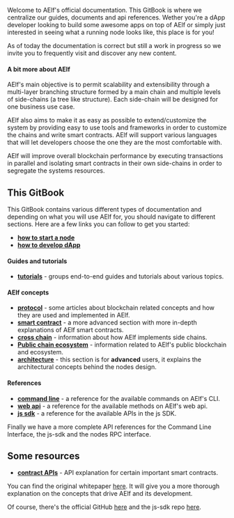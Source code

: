 Welcome to AElf's official documentation. This GitBook is where we centralize our guides, documents and api references. Wether you're a dApp developer looking to build some awesome apps on top of AElf or simply just interested in seeing what a running node looks like, this place is for you!

As of today the documentation is correct but still a work in progress so we invite you to frequently visit and discover any new content.

#### A bit more about AElf

AElf's main objective is to permit scalability and extensibility through a multi-layer branching structure formed by a main chain and multiple levels of side-chains (a tree like structure). Each side-chain will be designed for one business use case. 

AElf also aims to make it as easy as possible to extend/customize the system by providing easy to use tools and frameworks in order to customize the chains and write smart contracts. AElf will support various languages that will let developers choose the one they are the most comfortable with.

AElf will improve overall blockchain performance by executing transactions in parallel and isolating smart contracts in their own side-chains in order to segregate the systems resources.

## This GitBook

This GitBook contains various different types of documentation and depending on what you will use AElf for, you should navigate to different sections. Here are a few links you can follow to get you started:
- [**how to start a node**](tutorials/run-node.md)
- [**how to develop dApp**](tutorials/DApp/main.md)

#### Guides and tutorials

- [**tutorials**](tutorials/main.md) - groups end-to-end guides and tutorials about various topics.

#### AElf concepts

- [**protocol**](protocol/main.md) - some articles about blockchain related concepts and how they are used and implemented in AElf.
- [**smart contract**](contract/main.md) - a more advanced section with more in-depth explanations of AElf smart contracts.
- [**cross chain**](crosschain/main.md) - information about how AElf implements side chains.
- [**Public chain ecosystem**](public-chain/main.md) - information related to AElf's public blockchain and ecosystem.
- [**architecture**](architecture/main.md) - this section is for **advanced** users, it explains the architectural concepts behind the nodes design.

#### References

- [**command line**](cli/cli.md) - a reference for the available commands on AElf's CLI.
- [**web api**](web-api-reference/reference.md) - a reference for the available methods on AElf's web api.
- [**js sdk**](sdk/javascript/js-sdk.md) - a reference for the available APIs in the js SDK.

Finally we have a more complete API references for the Command Line Interface, the js-sdk and the nodes RPC interface.

## Some resources

- [**contract APIs**](resources/smart-contract-apis/index.md) - API explanation for certain important smart contracts.

You can find the original whitepaper [here](https://aelf.io/gridcn/aelf_whitepaper_EN.pdf?v=1.6). It will give you a more thorough explanation on the concepts that drive AElf and its development.

Of course, there's the official GitHub [here](https://github.com/AElfProject/AElf) and the js-sdk repo [here](https://github.com/AElfProject/aelf-sdk.js).